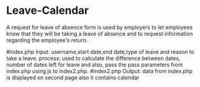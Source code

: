 # Leave-Calendar
A request for leave of absence form is used by employers to let employees know that they will be taking a leave of absence and to request information regarding the employee's return.


#index.php
Input: username,start date,end date,type of leave and reason to take a leave.
process: used to calculate the difference between dates, number of dates left for leave and also, pass the pass parameters from index.php using js to index2.php.
#index2.php
Output: data from index.php is displayed on second page also it contains calendar 
